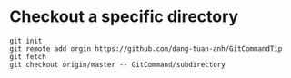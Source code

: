 # Checkout a specific directory
```
git init
git remote add orgin https://github.com/dang-tuan-anh/GitCommandTip
git fetch
git checkout origin/master -- GitCommand/subdirectory
